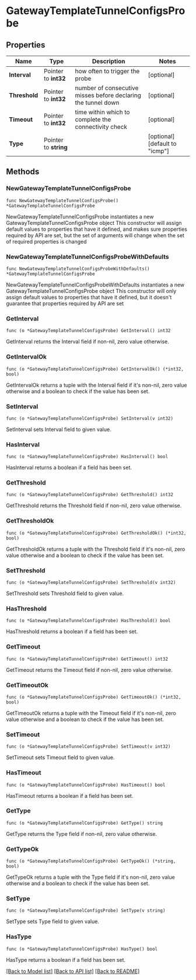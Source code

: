 # GatewayTemplateTunnelConfigsProbe

## Properties

Name | Type | Description | Notes
------------ | ------------- | ------------- | -------------
**Interval** | Pointer to **int32** | how often to trigger the probe | [optional] 
**Threshold** | Pointer to **int32** | number of consecutive misses before declaring the tunnel down | [optional] 
**Timeout** | Pointer to **int32** | time within which to complete the connectivity check | [optional] 
**Type** | Pointer to **string** |  | [optional] [default to "icmp"]

## Methods

### NewGatewayTemplateTunnelConfigsProbe

`func NewGatewayTemplateTunnelConfigsProbe() *GatewayTemplateTunnelConfigsProbe`

NewGatewayTemplateTunnelConfigsProbe instantiates a new GatewayTemplateTunnelConfigsProbe object
This constructor will assign default values to properties that have it defined,
and makes sure properties required by API are set, but the set of arguments
will change when the set of required properties is changed

### NewGatewayTemplateTunnelConfigsProbeWithDefaults

`func NewGatewayTemplateTunnelConfigsProbeWithDefaults() *GatewayTemplateTunnelConfigsProbe`

NewGatewayTemplateTunnelConfigsProbeWithDefaults instantiates a new GatewayTemplateTunnelConfigsProbe object
This constructor will only assign default values to properties that have it defined,
but it doesn't guarantee that properties required by API are set

### GetInterval

`func (o *GatewayTemplateTunnelConfigsProbe) GetInterval() int32`

GetInterval returns the Interval field if non-nil, zero value otherwise.

### GetIntervalOk

`func (o *GatewayTemplateTunnelConfigsProbe) GetIntervalOk() (*int32, bool)`

GetIntervalOk returns a tuple with the Interval field if it's non-nil, zero value otherwise
and a boolean to check if the value has been set.

### SetInterval

`func (o *GatewayTemplateTunnelConfigsProbe) SetInterval(v int32)`

SetInterval sets Interval field to given value.

### HasInterval

`func (o *GatewayTemplateTunnelConfigsProbe) HasInterval() bool`

HasInterval returns a boolean if a field has been set.

### GetThreshold

`func (o *GatewayTemplateTunnelConfigsProbe) GetThreshold() int32`

GetThreshold returns the Threshold field if non-nil, zero value otherwise.

### GetThresholdOk

`func (o *GatewayTemplateTunnelConfigsProbe) GetThresholdOk() (*int32, bool)`

GetThresholdOk returns a tuple with the Threshold field if it's non-nil, zero value otherwise
and a boolean to check if the value has been set.

### SetThreshold

`func (o *GatewayTemplateTunnelConfigsProbe) SetThreshold(v int32)`

SetThreshold sets Threshold field to given value.

### HasThreshold

`func (o *GatewayTemplateTunnelConfigsProbe) HasThreshold() bool`

HasThreshold returns a boolean if a field has been set.

### GetTimeout

`func (o *GatewayTemplateTunnelConfigsProbe) GetTimeout() int32`

GetTimeout returns the Timeout field if non-nil, zero value otherwise.

### GetTimeoutOk

`func (o *GatewayTemplateTunnelConfigsProbe) GetTimeoutOk() (*int32, bool)`

GetTimeoutOk returns a tuple with the Timeout field if it's non-nil, zero value otherwise
and a boolean to check if the value has been set.

### SetTimeout

`func (o *GatewayTemplateTunnelConfigsProbe) SetTimeout(v int32)`

SetTimeout sets Timeout field to given value.

### HasTimeout

`func (o *GatewayTemplateTunnelConfigsProbe) HasTimeout() bool`

HasTimeout returns a boolean if a field has been set.

### GetType

`func (o *GatewayTemplateTunnelConfigsProbe) GetType() string`

GetType returns the Type field if non-nil, zero value otherwise.

### GetTypeOk

`func (o *GatewayTemplateTunnelConfigsProbe) GetTypeOk() (*string, bool)`

GetTypeOk returns a tuple with the Type field if it's non-nil, zero value otherwise
and a boolean to check if the value has been set.

### SetType

`func (o *GatewayTemplateTunnelConfigsProbe) SetType(v string)`

SetType sets Type field to given value.

### HasType

`func (o *GatewayTemplateTunnelConfigsProbe) HasType() bool`

HasType returns a boolean if a field has been set.


[[Back to Model list]](../README.md#documentation-for-models) [[Back to API list]](../README.md#documentation-for-api-endpoints) [[Back to README]](../README.md)


